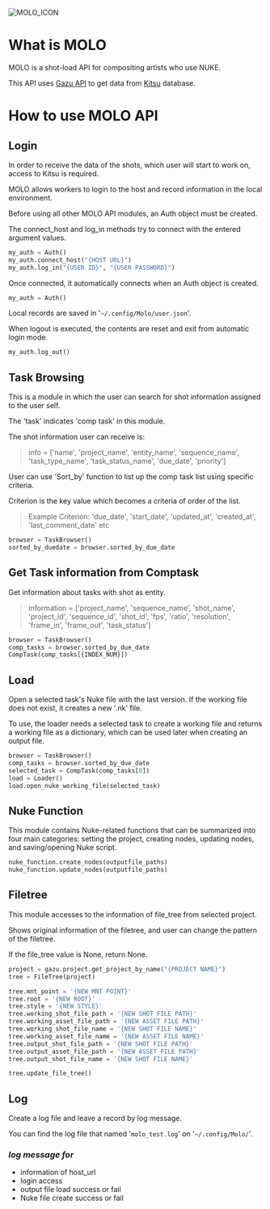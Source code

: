 ![MOLO_ICON](https://user-images.githubusercontent.com/122800378/230761283-a09ac809-43b8-4444-b7b7-85b1b5c461fc.png)


# What is MOLO

MOLO is a shot-load API for compositing artists who use NUKE.

This API uses [Gazu API](https://github.com/cgwire/gazu) to get data from [Kitsu](https://github.com/cgwire/kitsu) database.

# **How to use MOLO API**

## Login

In order to receive the data of the shots, which user will start to work on, access to Kitsu is required.

MOLO allows workers to login to the host and record information in the local environment.

Before using all other MOLO API modules, an Auth object must be created.

The connect_host and log_in methods try to connect with the entered argument values.

```python
my_auth = Auth()
my_auth.connect_host("{HOST URL}")
my_auth.log_in("{USER ID}", "{USER PASSWORD}")
```

Once connected, it automatically connects when an Auth object is created.

```python
my_auth = Auth()
```

Local records are saved in '`~/.config/Molo/user.json`'.

When logout is executed, the contents are reset and exit from automatic login mode.

```python
my_auth.log_out()
```

## Task Browsing

This is a module in which the user can search for shot information assigned to the user self.

The 'task' indicates 'comp task' in this module.

The shot information user can receive is:

> info = ['name', 'project_name', 'entity_name', 'sequence_name', 'task_type_name', 'task_status_name', 'due_date', 'priority']
> 

User can use 'Sort_by' function to list up the comp task list using specific criteria.

Criterion is the key value which becomes a criteria of order of the list.

> Example Criterion: 'due_date', 'start_date', 'updated_at', 'created_at', 'last_comment_date' etc
> 

```python
browser = TaskBrowser()
sorted_by_duedate = browser.sorted_by_due_date
```

## Get Task information from Comptask

Get information about tasks with shot as entity.

> information = ['project_name', 'sequence_name', 'shot_name', 'project_id', 'sequence_id', 'shot_id', 'fps', 'ratio', 'resolution', 'frame_in', 'frame_out', 'task_status']
> 

```python
browser = TaskBrowser()
comp_tasks = browser.sorted_by_due_date
CompTask(comp_tasks[{INDEX_NUM}])
```

## Load

Open a selected task's Nuke file with the last version. If the working file does not exist, it creates a new '.nk' file.

To use, the loader needs a selected task to create a working file and returns a working file as a dictionary,
which can be used later when creating an output file.

```python
browser = TaskBrowser()
comp_tasks = browser.sorted_by_due_date
selected_task = CompTask(comp_tasks[0])
load = Loader()
load.open_nuke_working_file(selected_task)
```

## Nuke Function

This module contains Nuke-related functions that can be summarized into four main categories:
setting the project, creating nodes, updating nodes, and saving/opening Nuke script.

```python
nuke_function.create_nodes(outputfile_paths)
nuke_function.update_nodes(outputfile_paths)
```

## Filetree

This module accesses to the information of file_tree from selected project.

Shows original information of the filetree, and user can change the pattern of the filetree.

If the file_tree value is None, return None.

```python
project = gazu.project.get_project_by_name("{PROJECT NAME}")
tree = FileTree(project)

tree.mnt_point = '{NEW MNT POINT}'
tree.root = '{NEW ROOT}'
tree.style = '{NEW STYLE}'
tree.working_shot_file_path = '{NEW SHOT FILE PATH}'
tree.working_asset_file_path = '{NEW ASSET FILE PATH}'
tree.working_shot_file_name = '{NEW SHOT FILE NAME}'
tree.working_asset_file_name = '{NEW ASSET FILE NAME}'
tree.output_shot_file_path = '{NEW SHOT FILE PATH}'
tree.output_asset_file_path = '{NEW ASSET FILE PATH}'
tree.output_shot_file_name = '{NEW SHOT FILE NAME}'

tree.update_file_tree()
```

## Log

Create a log file and leave a record by log message.

You can find the log file that named '`molo_test.log`' on '`~/.config/Molo/`'.

### *log message for*

- information of host_url
- login access
- output file load success or fail
- Nuke file create success or fail
